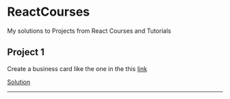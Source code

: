 # ReactCourses

My solutions to Projects from React Courses and Tutorials

## Project 1 

Create a business card like the one in the this [link](https://www.figma.com/file/4ctPLUvIn5b5Ep6YPOZWWd/Digital-Business-Card?node-id=0%3A1)

[Solution](https://scrimba.com/scrim/co45844f0be58cb8ff3afe144)

---
